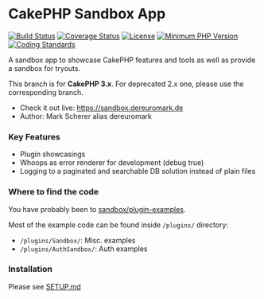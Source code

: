 # CakePHP Sandbox App
[![Build Status](https://api.travis-ci.org/dereuromark/cakephp-sandbox.svg?branch=master)](https://travis-ci.org/dereuromark/cakephp-sandbox)
[![Coverage Status](https://img.shields.io/codecov/c/github/dereuromark/cakephp-sandbox/master.svg)](https://codecov.io/github/dereuromark/cakephp-sandbox)
[![License](https://poser.pugx.org/dereuromark/cakephp-sandbox/license.svg)](https://packagist.org/packages/dereuromark/cakephp-sandbox)
[![Minimum PHP Version](http://img.shields.io/badge/php-%3E%3D%205.6-8892BF.svg)](https://php.net/)
[![Coding Standards](https://img.shields.io/badge/cs-PSR--2--R-yellow.svg)](https://github.com/php-fig-rectified/fig-rectified-standards)

A sandbox app to showcase CakePHP features and tools as well as provide a sandbox for tryouts.

This branch is for **CakePHP 3.x**. For deprecated 2.x one, please use the corresponding branch.

* Check it out live: https://sandbox.dereuromark.de
* Author: Mark Scherer alias dereuromark

### Key Features
- Plugin showcasings
- Whoops as error renderer for development (debug true)
- Logging to a paginated and searchable DB solution instead of plain files

### Where to find the code
You have probably been to [sandbox/plugin-examples](https://sandbox.dereuromark.de/sandbox/plugin-examples).

Most of the example code can be found inside `/plugins/` directory:
- `/plugins/Sandbox/`: Misc. examples
- `/plugins/AuthSandbox/`: Auth examples

### Installation

Please see [SETUP.md](/SETUP.md)
